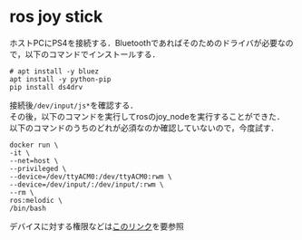 # ros joy stick

ホストPCにPS4を接続する．Bluetoothであればそのためのドライバが必要なので，以下のコマンドでインストールする．

```
# apt install -y bluez
apt install -y python-pip
pip install ds4drv
```

接続後`/dev/input/js*`を確認する．  
その後，以下のコマンドを実行してrosのjoy_nodeを実行することができた．  
以下のコマンドのうちのどれが必須なのか確認していないので，今度試す．

```
docker run \
-it \
--net=host \
--privileged \
--device=/dev/ttyACM0:/dev/ttyACM0:rwm \
--device=/dev/input/:/dev/input/:rwm \
--rm \
ros:melodic \
/bin/bash
```

デバイスに対する権限などは[このリンク](http://docs.docker.jp/v1.10/engine/reference/run.html#linux-lxc)を要参照
